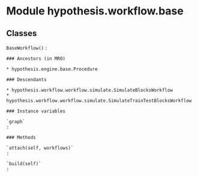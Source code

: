 Module hypothesis.workflow.base
===============================

Classes
-------

`BaseWorkflow()`
:   

    ### Ancestors (in MRO)

    * hypothesis.engine.base.Procedure

    ### Descendants

    * hypothesis.workflow.workflow.simulate.SimulateBlocksWorkflow
    * hypothesis.workflow.workflow.simulate.SimulateTrainTestBlocksWorkflow

    ### Instance variables

    `graph`
    :

    ### Methods

    `attach(self, workflows)`
    :

    `build(self)`
    :